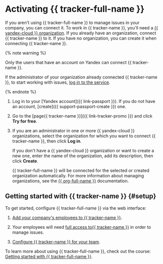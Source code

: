 # Activating {{ tracker-full-name }}

If you aren't using {{ tracker-full-name }} to manage issues in your company, you can connect it. To work in {{ tracker-name }}, you'll need a [{{ yandex-cloud }} organization](../organization/). If you already have an organization, connect {{ tracker-name }} to it. If you have no organization, you can create it when connecting {{ tracker-name }}.

{% note warning %}

Only the users that have an account on Yandex can connect {{ tracker-name }}.

If the administrator of your organization already connected {{ tracker-name }}, to start working with issues, [log in to the service](user/login.md).

{% endnote %}

1. Log in to your [Yandex account]({{ link-passport }}). If you do not have an account, [create]({{ support-passport-create }}) one.

1. Go to the [page{{ tracker-name }}]({{ link-tracker-promo }}) and click **Try for free**.

1. If you are an administrator in one or more {{ yandex-cloud }} organizations, select the organization for which you want to connect {{ tracker-name }}, then click **Log in**.

   If you don't have a {{ yandex-cloud }} organization or want to create a new one, enter the name of the organization, add its description, then click **Create**.

   {{ tracker-full-name }} will be connected for the selected or created organization automatically. For more information about managing organizations, see the [{{ org-full-name }}](../organization/) documentation.

## Getting started with {{ tracker-name }} {#setup}

To get started, configure {{ tracker-full-name }} via the web interface:

1. [Add your company's employees to {{ tracker-name }}](add-users.md).

1. Your employees will need [full access to{{ tracker-name }}](access.md) in order to manage issues.

1. [Configure {{ tracker-name }} for your team](quick-start.md).

To learn more about using {{ tracker-full-name }}, check out the course: [Getting started with {{ tracker-full-name }}](https://cloud.yandex.ru/training/tracker?utm_source=product&utm_medium=documentation).